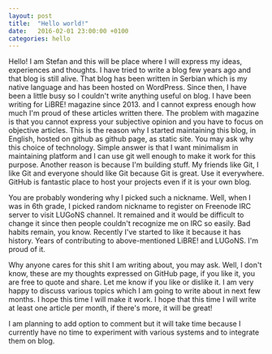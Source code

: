 ```yaml
---
layout: post
title:  "Hello world!"
date:   2016-02-01 23:00:00 +0100
categories: hello
---
```


Hello! I am Stefan and this will be place where I will express my ideas, experiences and thoughts. I have tried to write a blog 
few years ago and that blog is still alive. That blog has been written in Serbian which is my native language and has been hosted 
on WordPress. Since then, I have been a little busy so I couldn't write anything useful on blog. I have been writing for LiBRE! magazine since 2013. and I cannot express enough how much I'm proud of these articles written there. The problem with magazine is 
that you cannot express your subjective opinion and you have to focus on objective articles. This is the reason why I started maintaining
this blog, in English, hosted on github as github page, as static site. You may ask why this choice of technology. Simple answer is
that I want minimalism in maintaining platform and I can use git well enough to make it work for this purpose. Another reason is 
because I'm building stuff. My friends like Git, I like Git and everyone should like Git because Git is great. Use it everywhere. 
GitHub is fantastic place to host your projects even if it is your own blog.

You are probably wondering why I picked such a nickname. Well, when I was in 6th grade, I picked random nickname to register on Freenode IRC server to visit LUGoNS channel. It remained and it would be difficult to change it since then people couldn't recognize me on IRC so easily. Bad habits remain, you know. Recently I've started to like it because it has history. Years of  contributing to above-mentioned LiBRE! and LUGoNS. I'm proud of it. 

Why anyone cares for this shit I am writing about, you may ask. Well, I don't know, these are my thoughts expressed on GitHub page, if you like it, you are free to quote and share. Let me know if you like or dislike it. I am very happy to discuss various topics which I am going to write about in next few months. I hope this time I will make it work. I hope that this time I will write at least one article per month, if there's more, it will be great! 

I am planning to add option to comment but it will take time because I currently have no time to experiment with various systems and 
to integrate them on blog. 
